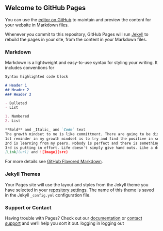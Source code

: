 ## Welcome to GitHub Pages

You can use the [editor on GitHub](https://github.com/albemedina/Reading-Notes/edit/main/README.md) to maintain and preview the content for your website in Markdown files.

Whenever you commit to this repository, GitHub Pages will run [Jekyll](https://jekyllrb.com/) to rebuild the pages in your site, from the content in your Markdown files.

### Markdown

Markdown is a lightweight and easy-to-use syntax for styling your writing. It includes conventions for

```markdown
Syntax highlighted code block

# Header 1
## Header 2
### Header 3

- Bulleted
- List

1. Numbered
2. List

**Bold** and _Italic_ and `Code` text
The growth mindset to me is like committment. There are going to be distractions and blocks on your journey that will hinder it. You just have to want it so bad that nothing else matters.
1st reminder in my growth mindset is to try and find the positive in something from this program. It's going to be difficult but if there's a good outlook that i can find I know I will be able to do it.
2nd is learning from my peers. Nobody is perfect and there is something that you can learn from your peers that you may not know yourself. Never be afraid to ask questions. You could find the answer your looking for.
3rd is putting in effort. Life doesn't simply give hand outs. Like a dream body you want you have to put the effort in the gym and outside the gym whether that be your diet, sleep. etc.
[Link](url) and ![Image](src)
```

For more details see [GitHub Flavored Markdown](https://guides.github.com/features/mastering-markdown/).

### Jekyll Themes

Your Pages site will use the layout and styles from the Jekyll theme you have selected in your [repository settings](https://github.com/albemedina/Reading-Notes/settings). The name of this theme is saved in the Jekyll `_config.yml` configuration file.

### Support or Contact

Having trouble with Pages? Check out our [documentation](https://docs.github.com/categories/github-pages-basics/) or [contact support](https://support.github.com/contact) and we’ll help you sort it out.
logging in logging out
